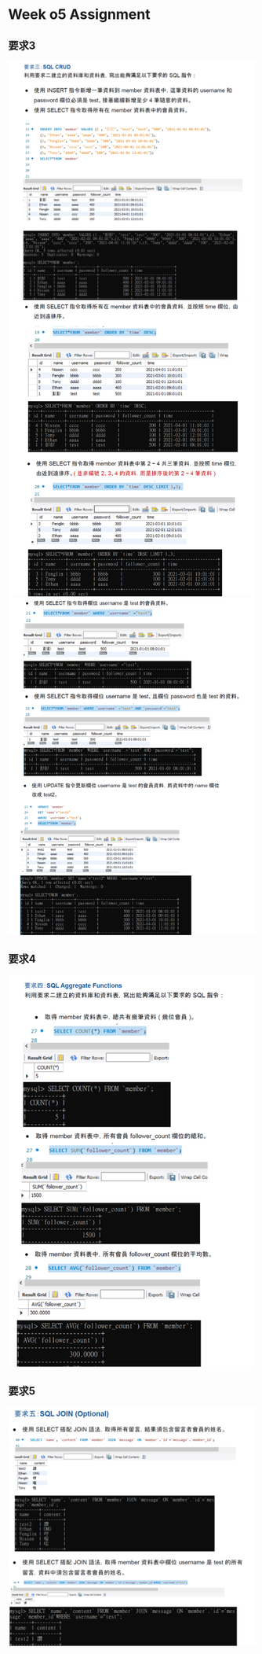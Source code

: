Week o5 Assignment
====
要求3
------
![](https://github.com/a225521/wehelp-assignments/blob/main/week05/%E8%A6%81%E6%B1%823.png)
![](https://github.com/a225521/wehelp-assignments/blob/main/week05/%E8%A6%81%E6%B1%82301.png)
![](https://github.com/a225521/wehelp-assignments/blob/main/week05/%E8%A6%81%E6%B1%82302.png)

要求4
-----
![](https://github.com/a225521/wehelp-assignments/blob/main/week05/%E8%A6%81%E6%B1%824.png)

要求5
-----
![](https://github.com/a225521/wehelp-assignments/blob/main/week05/%E8%A6%81%E6%B1%825.png)
